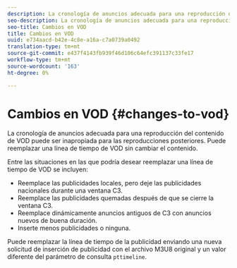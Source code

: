 ```yaml
---
description: La cronología de anuncios adecuada para una reproducción del contenido de VOD puede ser inapropiada para las reproducciones posteriores. Puede reemplazar una línea de tiempo de VOD sin cambiar el contenido.
seo-description: La cronología de anuncios adecuada para una reproducción del contenido de VOD puede ser inapropiada para las reproducciones posteriores. Puede reemplazar una línea de tiempo de VOD sin cambiar el contenido.
seo-title: Cambios en VOD
title: Cambios en VOD
uuid: e734aacd-b42e-4c8e-a16a-c7a0739a0492
translation-type: tm+mt
source-git-commit: e437f4143fb939f46d106c64efc391137c33fe17
workflow-type: tm+mt
source-wordcount: '163'
ht-degree: 0%

---
```



# Cambios en VOD {#changes-to-vod}

La cronología de anuncios adecuada para una reproducción del contenido de VOD puede ser inapropiada para las reproducciones posteriores. Puede reemplazar una línea de tiempo de VOD sin cambiar el contenido.

Entre las situaciones en las que podría desear reemplazar una línea de tiempo de VOD se incluyen:

* Reemplace las publicidades locales, pero deje las publicidades nacionales durante una ventana C3.
* Reemplace las publicidades quemadas después de que se cierre la ventana C3.
* Reemplace dinámicamente anuncios antiguos de C3 con anuncios nuevos de buena duración.
* Inserte menos publicidades o ninguna.

Puede reemplazar la línea de tiempo de la publicidad enviando una nueva solicitud de inserción de publicidad con el archivo M3U8 original y un valor diferente del parámetro de consulta `pttimeline`.
